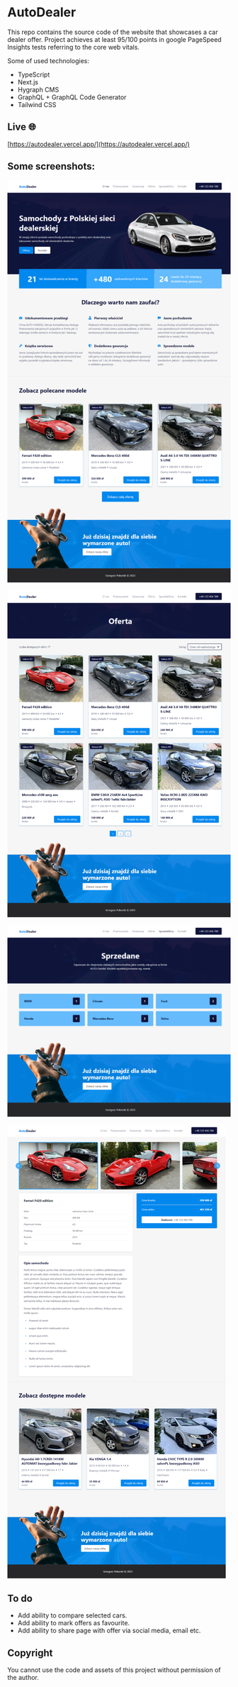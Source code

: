 # AutoDealer

This repo contains the source code of the website that showcases a car dealer offer. Project achieves at least 95/100 points in google PageSpeed Insights tests referring to the core web vitals.

Some of used technologies:

- TypeScript
- Next.js
- Hygraph CMS
- GraphQL + GraphQL Code Generator
- Tailwind CSS

## Live 🌐

[https://autodealer.vercel.app/](https://autodealer.vercel.app/)

## Some screenshots:

![](/screenshots/home.png?raw=true)

![](/screenshots/offer.png?raw=true)

![](/screenshots/archive.png?raw=true)

![](/screenshots/single.png?raw=true)

## To do

- Add ability to compare selected cars.
- Add ability to mark offers as favourite.
- Add ability to share page with offer via social media, email etc.

## Copyright

You cannot use the code and assets of this project without permission of the author.
